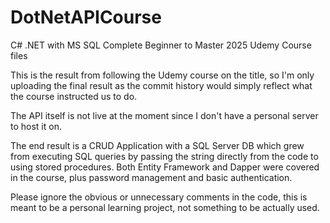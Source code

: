 # DotNetAPICourse
 C# .NET with MS SQL Complete Beginner to Master 2025 Udemy Course files

This is the result from following the Udemy course on the title, so I'm only uploading the final result as the commit history would simply reflect what the course instructed us to do.

The API itself is not  live at the moment since I don't have a personal server to host it on.

The end result is a CRUD Application with a SQL Server DB which grew from executing SQL queries by passing the string directly from the code to using stored procedures. Both Entity Framework and Dapper were covered in the course, plus password management and basic authentication.

Please ignore the obvious or unnecessary comments in the code, this is meant to be a personal learning project, not something to be actually used.

